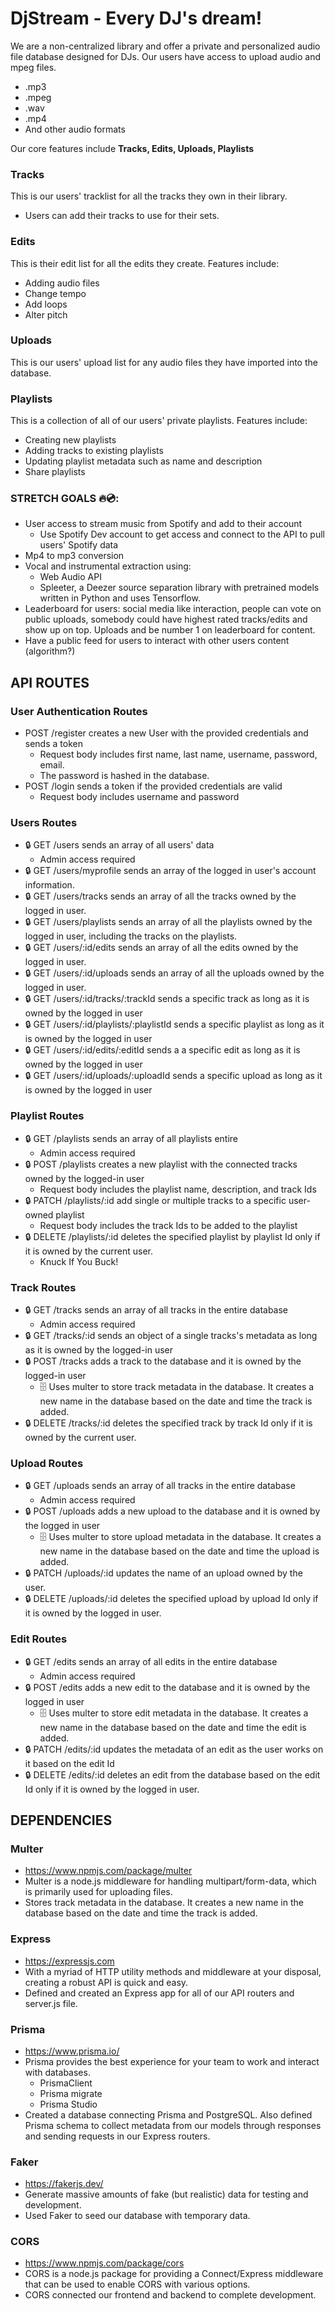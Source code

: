 # DjStream - Every DJ's dream!

We are a non-centralized library and offer a private and personalized audio file database designed for DJs. Our users have access to upload audio and mpeg files.

- .mp3
- .mpeg
- .wav
- .mp4
- And other audio formats

Our core features include **Tracks, Edits, Uploads, Playlists**

### Tracks

This is our users' tracklist for all the tracks they own in their library.

- Users can add their tracks to use for their sets.

### Edits

This is their edit list for all the edits they create. Features include:

- Adding audio files
- Change tempo
- Add loops
- Alter pitch

### Uploads

This is our users' upload list for any audio files they have imported into the database.

### Playlists

This is a collection of all of our users' private playlists. Features include:

- Creating new playlists
- Adding tracks to existing playlists
- Updating playlist metadata such as name and description
- Share playlists

### STRETCH GOALS 🔥💿:

- User access to stream music from Spotify and add to their account
  - Use Spotify Dev account to get access and connect to the API to pull users' Spotify data
- Mp4 to mp3 conversion
- Vocal and instrumental extraction using:
  - Web Audio API
  - Spleeter, a Deezer source separation library with pretrained models written in Python and uses Tensorflow.
- Leaderboard for users: social media like interaction, people can vote on public uploads, somebody could have highest rated tracks/edits and show up on top. Uploads and be number 1 on leaderboard for content.
- Have a public feed for users to interact with other users content (algorithm?)

## API ROUTES

### User Authentication Routes

- POST /register creates a new User with the provided credentials and sends a token
  - Request body includes first name, last name, username, password, email.
  - The password is hashed in the database.
- POST /login sends a token if the provided credentials are valid
  - Request body includes username and password

### Users Routes

- 🔒 GET /users sends an array of all users' data
  - Admin access required
- 🔒 GET /users/myprofile sends an array of the logged in user's account information.
- 🔒 GET /users/tracks sends an array of all the tracks owned by the logged in user.
- 🔒 GET /users/playlists sends an array of all the playlists owned by the logged in user, including the tracks on the playlists.
- 🔒 GET /users/:id/edits sends an array of all the edits owned by the logged in user.
- 🔒 GET /users/:id/uploads sends an array of all the uploads owned by the logged in user.
- 🔒 GET /users/:id/tracks/:trackId sends a specific track as long as it is owned by the logged in user
- 🔒 GET /users/:id/playlists/:playlistId sends a specific playlist as long as it is owned by the logged in user
- 🔒 GET /users/:id/edits/:editId sends a a specific edit as long as it is owned by the logged in user
- 🔒 GET /users/:id/uploads/:uploadId sends a specific upload as long as it is owned by the logged in user

### Playlist Routes

- 🔒 GET /playlists sends an array of all playlists entire
  - Admin access required
- 🔒 POST /playlists creates a new playlist with the connected tracks owned by the logged-in user
  - Request body includes the playlist name, description, and track Ids
- 🔒 PATCH /playlists/:id add single or multiple tracks to a specific user-owned playlist
  - Request body includes the track Ids to be added to the playlist
- 🔒 DELETE /playlists/:id deletes the specified playlist by playlist Id only if it is owned by the current user.
  - Knuck If You Buck!

### Track Routes

- 🔒 GET /tracks sends an array of all tracks in the entire database
  - Admin access required
- 🔒 GET /tracks/:id sends an object of a single tracks's metadata as long as it is owned by the logged-in user
- 🔒 POST /tracks adds a track to the database and it is owned by the logged-in user
  - 🗄️ Uses multer to store track metadata in the database. It creates a new name in the database based on the date and time the track is added.
- 🔒 DELETE /tracks/:id deletes the specified track by track Id only if it is owned by the current user.

### Upload Routes

- 🔒 GET /uploads sends an array of all tracks in the entire database
  - Admin access required
- 🔒 POST /uploads adds a new upload to the database and it is owned by the logged in user
  - 🗄️ Uses multer to store upload metadata in the database. It creates a new name in the database based on the date and time the upload is added.
- 🔒 PATCH /uploads/:id updates the name of an upload owned by the user.
- 🔒 DELETE /uploads/:id deletes the specified upload by upload Id only if it is owned by the logged in user.

### Edit Routes

- 🔒 GET /edits sends an array of all edits in the entire database
  - Admin access required
- 🔒 POST /edits adds a new edit to the database and it is owned by the logged in user
  - 🗄️ Uses multer to store edit metadata in the database. It creates a new name in the database based on the date and time the edit is added.
- 🔒 PATCH /edits/:id updates the metadata of an edit as the user works on it based on the edit Id
- 🔒 DELETE /edits/:id deletes an edit from the database based on the edit Id only if it is owned by the logged in user.

## DEPENDENCIES

### Multer

- https://www.npmjs.com/package/multer
- Multer is a node.js middleware for handling multipart/form-data, which is primarily used for uploading files.
- Stores track metadata in the database. It creates a new name in the database based on the date and time the track is added.

### Express

- https://expressjs.com
- With a myriad of HTTP utility methods and middleware at your disposal, creating a robust API is quick and easy.
- Defined and created an Express app for all of our API routers and server.js file.

### Prisma

- https://www.prisma.io/
- Prisma provides the best experience for your team to work and interact with databases.
  - PrismaClient
  - Prisma migrate
  - Prisma Studio
- Created a database connecting Prisma and PostgreSQL. Also defined Prisma schema to collect metadata from our models through responses and sending requests in our Express routers.

### Faker

- https://fakerjs.dev/
- Generate massive amounts of fake (but realistic) data for testing and development.
- Used Faker to seed our database with temporary data.

### CORS

- https://www.npmjs.com/package/cors
- CORS is a node.js package for providing a Connect/Express middleware that can be used to enable CORS with various options.
- CORS connected our frontend and backend to complete development.

